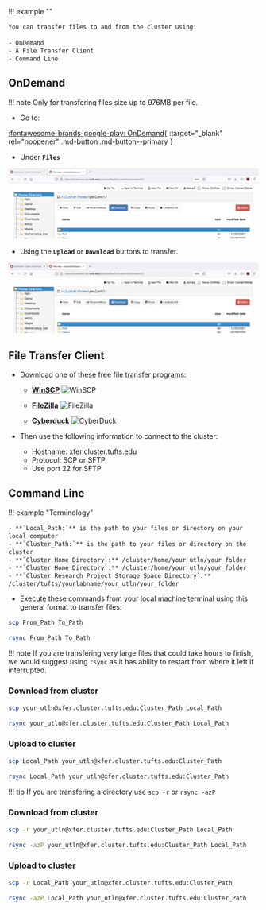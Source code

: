 

!!! example ""
    
    You can transfer files to and from the cluster using:
    
    - OnDemand
    - A File Transfer Client
    - Command Line

## OnDemand

!!! note
    Only for transfering files size up to 976MB per file.

- Go to:

[:fontawesome-brands-google-play: OnDemand]( https://ondemand.pax.tufts.edu/){ :target="_blank" rel="noopener" .md-button .md-button--primary }

- Under **`Files`**

![](images/Home.png)

- Using the **`Upload`** or **`Download`** buttons to transfer. 

![](images/Home.png)


## File Transfer Client

-  Download one of these free file transfer programs:

    - **[WinSCP](https://winscp.net/eng/index.php)** <img src="https://miro.medium.com/max/500/1*Of7JOwV0wZgDIjgaS4qKlQ.png" alt="WinSCP" width="20%">

    - **[FileZilla](https://filezilla-project.org/)** <img src="https://upload.wikimedia.org/wikipedia/commons/thumb/0/01/FileZilla_logo.svg/1200px-FileZilla_logo.svg.png" alt="FileZilla" width="10%">

    - **[Cyberduck](https://cyberduck.io/)** <img src="https://cdn.cyberduck.io/img/cyberduck-icon-384.png" alt="CyberDuck" width="10%">

- Then use the following information to connect to the cluster:

    - Hostname: xfer.cluster.tufts.edu
    - Protocol: SCP or SFTP
    - Use port 22 for SFTP


## Command Line

!!! example "Terminology"

    - **`Local_Path:`** is the path to your files or directory on your local computer
    - **`Cluster_Path:`** is the path to your files or directory on the cluster
    - **`Cluster Home Directory`:** /cluster/home/your_utln/your_folder
    - **`Cluster Home Directory`:** /cluster/home/your_utln/your_folder
    - **`Cluster Research Project Storage Space Directory`:** /cluster/tufts/yourlabname/your_utln/your_folder


- Execute these commands from your local machine terminal using this general format to transfer files:


```sh
scp From_Path To_Path
```

```sh
rsync From_Path To_Path
```

!!! note
    If you are transfering very large files that could take hours to finish, we would suggest using `rsync` as it has ability to restart from where it left if interrupted.

### Download from cluster

```sh
scp your_utln@xfer.cluster.tufts.edu:Cluster_Path Local_Path
```

```sh
rsync your_utln@xfer.cluster.tufts.edu:Cluster_Path Local_Path
```

### Upload to cluster

```sh
scp Local_Path your_utln@xfer.cluster.tufts.edu:Cluster_Path 
```

```sh
rsync Local_Path your_utln@xfer.cluster.tufts.edu:Cluster_Path
```

!!! tip
    If you are transfering a directory use `scp -r` or `rsync -azP`

### Download from cluster

```sh
scp -r your_utln@xfer.cluster.tufts.edu:Cluster_Path Local_Path  
```

```sh
rsync -azP your_utln@xfer.cluster.tufts.edu:Cluster_Path Local_Path
```

### Upload to cluster

```sh
scp -r Local_Path your_utln@xfer.cluster.tufts.edu:Cluster_Path
```

```sh
rsync -azP Local_Path your_utln@xfer.cluster.tufts.edu:Cluster_Path
```
    

